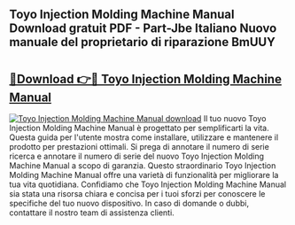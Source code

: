 ## Toyo Injection Molding Machine Manual Download gratuit PDF - Part-Jbe Italiano Nuovo manuale del proprietario di riparazione BmUUY

# <h2><a href="http://dfh3sc.blite.top/?on=Toyo+Injection+Molding+Machine+Manual">🔗Download 👉🔴 Toyo Injection Molding Machine Manual</a></h2>

[![Toyo Injection Molding Machine Manual download](https://i.imgur.com/lujVjoI.png)](http://dfh3sc.blite.top/?on=Toyo+Injection+Molding+Machine+Manual)
Il tuo nuovo Toyo Injection Molding Machine Manual è progettato per semplificarti la vita. Questa guida per l'utente mostra come installare, utilizzare e mantenere il prodotto per prestazioni ottimali. Si prega di annotare il numero di serie ricerca e annotare il numero di serie del nuovo Toyo Injection Molding Machine Manual a scopo di garanzia. Questo straordinario Toyo Injection Molding Machine Manual offre una varietà di funzionalità per migliorare la tua vita quotidiana. Confidiamo che Toyo Injection Molding Machine Manual sia stata una risorsa chiara e concisa per i tuoi sforzi per conoscere le specifiche del tuo nuovo dispositivo. In caso di domande o dubbi, contattare il nostro team di assistenza clienti.
